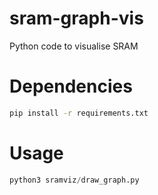 # sram-graph-vis
Python code to visualise SRAM

# Dependencies

```bash
pip install -r requirements.txt
```

# Usage
```py
python3 sramviz/draw_graph.py
```
